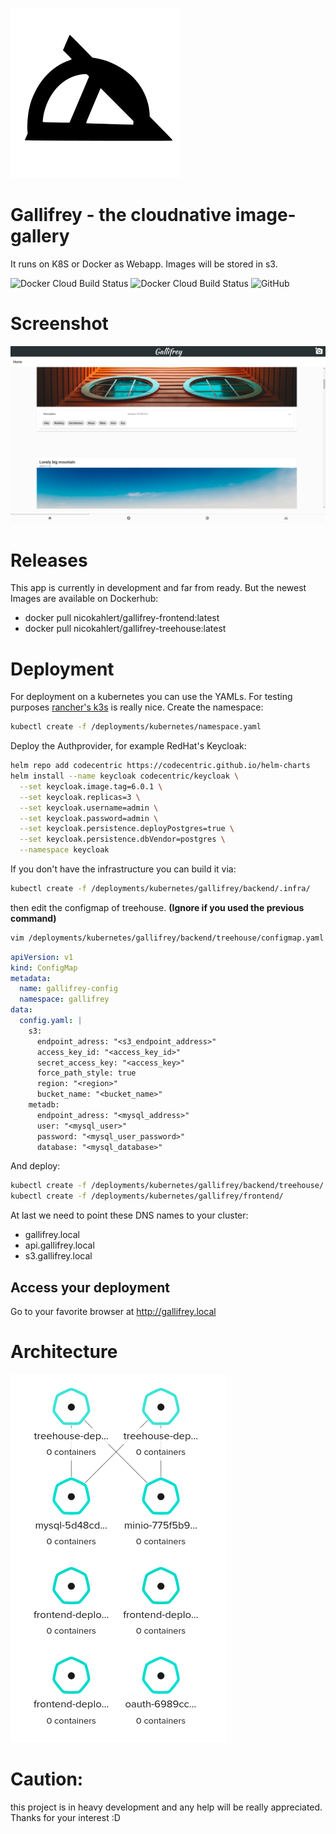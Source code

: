 ![logo](/assets/logo.svg)
# Gallifrey - the cloudnative image-gallery
It runs on K8S or Docker as Webapp. Images will be stored in s3.

![Docker Cloud Build Status](https://img.shields.io/docker/cloud/build/nicokahlert/gallifrey-frontend?style=flat-square&label=Frontend%20Container%20build%20status)
![Docker Cloud Build Status](https://img.shields.io/docker/cloud/build/nicokahlert/gallifrey-treehouse?label=Treehouse%20Container%20build%20status&style=flat-square)
![GitHub](https://img.shields.io/github/license/nk-designz/gallifrey?style=flat-square)
# Screenshot
![webapp example screenshot](/assets/frontend.png)

# Releases
This app is currently in development and far from ready.
But the newest Images are available on Dockerhub:
- docker pull nicokahlert/gallifrey-frontend:latest
- docker pull nicokahlert/gallifrey-treehouse:latest

# Deployment
For deployment on a kubernetes you can use the YAMLs.
For testing purposes [rancher's k3s](https://k3s.io) is really nice.
Create the namespace:
```bash
kubectl create -f /deployments/kubernetes/namespace.yaml
```
Deploy the Authprovider, for example RedHat's Keycloak:
```bash
helm repo add codecentric https://codecentric.github.io/helm-charts
helm install --name keycloak codecentric/keycloak \
  --set keycloak.image.tag=6.0.1 \
  --set keycloak.replicas=3 \
  --set keycloak.username=admin \
  --set keycloak.password=admin \
  --set keycloak.persistence.deployPostgres=true \
  --set keycloak.persistence.dbVendor=postgres \
  --namespace keycloak
```
If you don't have the infrastructure you can build it via:
```bash
kubectl create -f /deployments/kubernetes/gallifrey/backend/.infra/
```
then edit the configmap of treehouse.
__(Ignore if you used the previous command)__
```bash
vim /deployments/kubernetes/gallifrey/backend/treehouse/configmap.yaml
```

```yaml
apiVersion: v1
kind: ConfigMap
metadata:
  name: gallifrey-config
  namespace: gallifrey
data:
  config.yaml: |
    s3:
      endpoint_adress: "<s3_endpoint_address>"
      access_key_id: "<access_key_id>"
      secret_access_key: "<access_key>"
      force_path_style: true
      region: "<region>"
      bucket_name: "<bucket_name>"
    metadb:
      endpoint_adress: "<mysql_address>"
      user: "<mysql_user>"
      password: "<mysql_user_password>"
      database: "<mysql_database>"
```
And deploy: 
```bash
kubectl create -f /deployments/kubernetes/gallifrey/backend/treehouse/
kubectl create -f /deployments/kubernetes/gallifrey/frontend/
```
At last we need to point these DNS names to your cluster:
- gallifrey.local
- api.gallifrey.local
- s3.gallifrey.local
## Access your deployment
Go to your favorite browser at http://gallifrey.local

# Architecture
![screenshot_of_deploynemt_visualisation](/assets/arch.png)
# Caution:
this project is in heavy development and any help will be really appreciated.
Thanks for your interest :D
